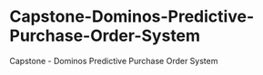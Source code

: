 # Capstone-Dominos-Predictive-Purchase-Order-System
Capstone - Dominos Predictive Purchase Order System

